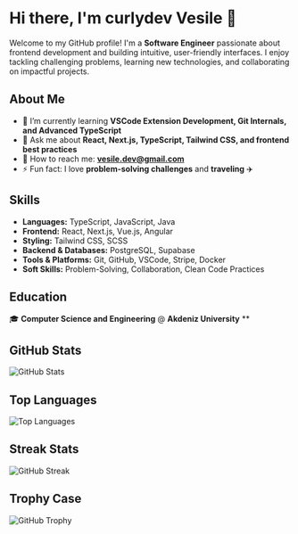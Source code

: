 # Hi there, I'm curlydev Vesile 👋

Welcome to my GitHub profile! I'm a **Software Engineer** passionate about frontend development and building intuitive, user-friendly interfaces. I enjoy tackling challenging problems, learning new technologies, and collaborating on impactful projects.

## About Me  
- 🌱 I’m currently learning **VSCode Extension Development, Git Internals, and Advanced TypeScript**  
- 💬 Ask me about **React, Next.js, TypeScript, Tailwind CSS, and frontend best practices**  
- 📧 How to reach me: **vesile.dev@gmail.com**  
- ⚡ Fun fact: I love **problem-solving challenges** and **traveling** ✈️  

## Skills  
- **Languages:** TypeScript, JavaScript, Java  
- **Frontend:** React, Next.js, Vue.js, Angular  
- **Styling:** Tailwind CSS, SCSS  
- **Backend & Databases:** PostgreSQL, Supabase  
- **Tools & Platforms:** Git, GitHub, VSCode, Stripe, Docker  
- **Soft Skills:** Problem-Solving, Collaboration, Clean Code Practices  

## Education  
🎓 **Computer Science and Engineering** @ **Akdeniz University** **  

## GitHub Stats  
![GitHub Stats](https://github-readme-stats.vercel.app/api?username=celikves&show_icons=true&theme=radical)  

## Top Languages  
![Top Languages](https://github-readme-stats.vercel.app/api/top-langs/?username=celikves&layout=compact&theme=radical)  

## Streak Stats  
![GitHub Streak](https://github-readme-streak-stats.herokuapp.com/?user=celikves&theme=radical)  

## Trophy Case  
![GitHub Trophy](https://github-profile-trophy.vercel.app/?username=celikves&theme=radical)  
